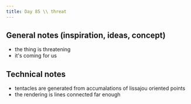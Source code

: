 ```yaml
---
title: Day 85 \\ threat
---
```


## General notes (inspiration, ideas, concept)

- the thing is threatening
- it's coming for us

## Technical notes

- tentacles are generated from accumalations of lissajou oriented points
- the rendering is lines connected far enough
